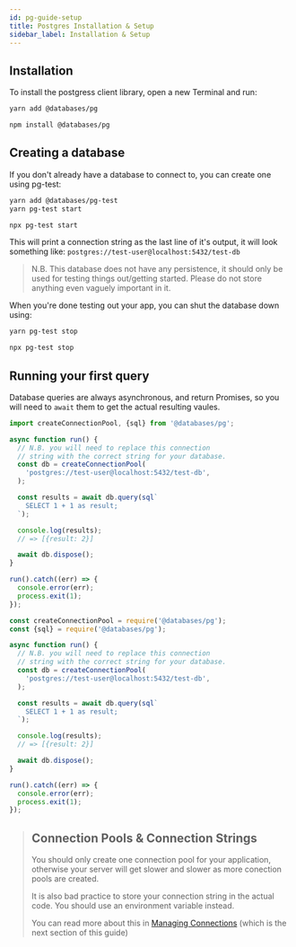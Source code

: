 ```yaml
---
id: pg-guide-setup
title: Postgres Installation & Setup
sidebar_label: Installation & Setup
---
```


## Installation

To install the postgress client library, open a new Terminal and run:

```sh
yarn add @databases/pg
```

```sh
npm install @databases/pg
```

## Creating a database

If you don't already have a database to connect to, you can create one using pg-test:

```sh
yarn add @databases/pg-test
yarn pg-test start
```

```sh
npx pg-test start
```

This will print a connection string as the last line of it's output, it will look something like: `postgres://test-user@localhost:5432/test-db`

> N.B. This database does not have any persistence, it should only be used for testing things out/getting started. Please do not store anything even vaguely important in it.

When you're done testing out your app, you can shut the database down using:

```sh
yarn pg-test stop
```

```sh
npx pg-test stop
```

## Running your first query

Database queries are always asynchronous, and return Promises, so you will need to `await` them to get the actual resulting vaules.

```typescript
import createConnectionPool, {sql} from '@databases/pg';

async function run() {
  // N.B. you will need to replace this connection
  // string with the correct string for your database.
  const db = createConnectionPool(
    'postgres://test-user@localhost:5432/test-db',
  );

  const results = await db.query(sql`
    SELECT 1 + 1 as result;
  `);

  console.log(results);
  // => [{result: 2}]

  await db.dispose();
}

run().catch((err) => {
  console.error(err);
  process.exit(1);
});
```

```javascript
const createConnectionPool = require('@databases/pg');
const {sql} = require('@databases/pg');

async function run() {
  // N.B. you will need to replace this connection
  // string with the correct string for your database.
  const db = createConnectionPool(
    'postgres://test-user@localhost:5432/test-db',
  );

  const results = await db.query(sql`
    SELECT 1 + 1 as result;
  `);

  console.log(results);
  // => [{result: 2}]

  await db.dispose();
}

run().catch((err) => {
  console.error(err);
  process.exit(1);
});
```

> ## Connection Pools & Connection Strings
>
> You should only create one connection pool for your application, otherwise your server will get slower and
> slower as more conection pools are created.
>
> It is also bad practice to store your connection string in the actual code. You should use an environment
> variable instead.
>
> You can read more about this in [Managing Connections](pg-guide-connections.md) (which is the next section of this guide)
